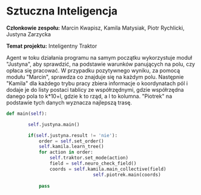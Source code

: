 # Sztuczna Inteligencja 

**Członkowie zespołu:** Marcin Kwapisz, Kamila Matysiak, Piotr Rychlicki, Justyna Zarzycka

**Temat projektu:** Inteligentny Traktor

Agent w toku działania programu na samym początku wykorzystuje moduł "Justyna", aby sprawdzić, na podstawie warunków panujących na polu, czy opłaca się pracować. W przypadku pozytywnego wyniku, za pomocą modułu "Marcin", sprawdza co znajduje się na każdym polu. Następnie "Kamila" dla każdego trybu pracy zbiera informacje o koordynatach pól i dodaje je do listy postaci tablicy ze współrzędnymi, gdzie współrzędna danego pola to k*10+l, gdzie k to rząd, a l to kolumna.
"Piotrek" na podstawie tych danych wyznacza najlepszą trasę. 

```py
def main(self):

        self.justyna.main() 

        if(self.justyna.result != 'nie'): 
            order = self.set_order()  
            self.kamila.learn_tree() 
            for action in order:
                self.traktor.set_mode(action)                   
                field = self.neuro_check_field()                
                coords = self.kamila.main_collective(field)     
                                self.piotrek.main(coords)
                
            pass
```